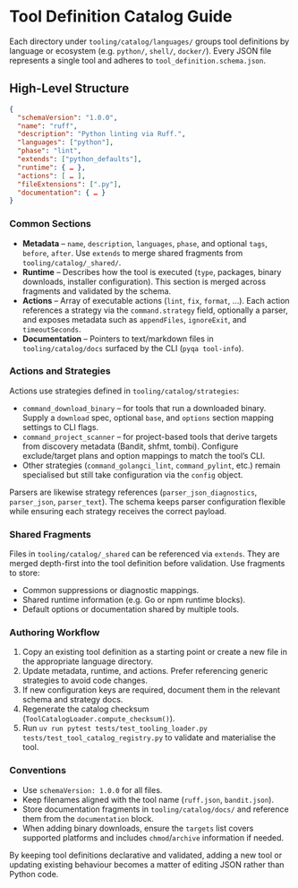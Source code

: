 # Tool Definition Catalog Guide

Each directory under `tooling/catalog/languages/` groups tool definitions by
language or ecosystem (e.g. `python/`, `shell/`, `docker/`). Every JSON file
represents a single tool and adheres to `tool_definition.schema.json`.

## High-Level Structure

```json
{
  "schemaVersion": "1.0.0",
  "name": "ruff",
  "description": "Python linting via Ruff.",
  "languages": ["python"],
  "phase": "lint",
  "extends": ["python_defaults"],
  "runtime": { … },
  "actions": [ … ],
  "fileExtensions": [".py"],
  "documentation": { … }
}
```

### Common Sections

- **Metadata** – `name`, `description`, `languages`, `phase`, and optional
  `tags`, `before`, `after`. Use `extends` to merge shared fragments from
  `tooling/catalog/_shared/`.
- **Runtime** – Describes how the tool is executed (`type`, packages, binary
  downloads, installer configuration). This section is merged across fragments
  and validated by the schema.
- **Actions** – Array of executable actions (`lint`, `fix`, `format`, …). Each
  action references a strategy via the `command.strategy` field, optionally a
  parser, and exposes metadata such as `appendFiles`, `ignoreExit`, and
  `timeoutSeconds`.
- **Documentation** – Pointers to text/markdown files in `tooling/catalog/docs`
  surfaced by the CLI (`pyqa tool-info`).

### Actions and Strategies

Actions use strategies defined in `tooling/catalog/strategies`:

- `command_download_binary` – for tools that run a downloaded binary. Supply a
  `download` spec, optional `base`, and `options` section mapping settings to
  CLI flags.
- `command_project_scanner` – for project-based tools that derive targets from
  discovery metadata (Bandit, shfmt, tombi). Configure exclude/target plans and
  option mappings to match the tool’s CLI.
- Other strategies (`command_golangci_lint`, `command_pylint`, etc.) remain
  specialised but still take configuration via the `config` object.

Parsers are likewise strategy references (`parser_json_diagnostics`,
`parser_json`, `parser_text`). The schema keeps parser configuration flexible
while ensuring each strategy receives the correct payload.

### Shared Fragments

Files in `tooling/catalog/_shared` can be referenced via `extends`. They are
merged depth-first into the tool definition before validation. Use fragments to
store:

- Common suppressions or diagnostic mappings.
- Shared runtime information (e.g. Go or npm runtime blocks).
- Default options or documentation shared by multiple tools.

### Authoring Workflow

1. Copy an existing tool definition as a starting point or create a new file in
   the appropriate language directory.
1. Update metadata, runtime, and actions. Prefer referencing generic strategies
   to avoid code changes.
1. If new configuration keys are required, document them in the relevant schema
   and strategy docs.
1. Regenerate the catalog checksum (`ToolCatalogLoader.compute_checksum()`).
1. Run `uv run pytest tests/test_tooling_loader.py tests/test_tool_catalog_registry.py`
   to validate and materialise the tool.

### Conventions

- Use `schemaVersion: 1.0.0` for all files.
- Keep filenames aligned with the tool name (`ruff.json`, `bandit.json`).
- Store documentation fragments in `tooling/catalog/docs/` and reference them
  from the `documentation` block.
- When adding binary downloads, ensure the `targets` list covers supported
  platforms and includes `chmod`/`archive` information if needed.

By keeping tool definitions declarative and validated, adding a new tool or
updating existing behaviour becomes a matter of editing JSON rather than Python
code.
